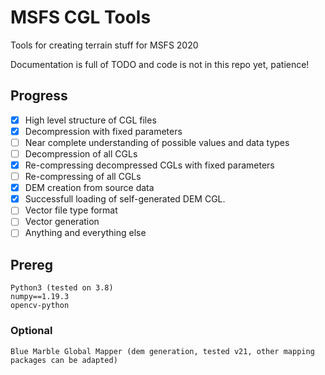 # MSFS CGL Tools
Tools for creating terrain stuff for MSFS 2020

Documentation is full of TODO and code is not in this repo yet, patience!
## Progress
- [X] High level structure of CGL files
- [X] Decompression with fixed parameters
- [ ] Near complete understanding of possible values and data types 
- [ ] Decompression of all CGLs
- [X] Re-compressing decompressed CGLs with fixed parameters
- [ ] Re-compressing of all CGLs
- [X] DEM creation from source data
- [X] Successfull loading of self-generated DEM CGL.
- [ ] Vector file type format
- [ ] Vector generation
- [ ] Anything and everything else

## Prereg
```
Python3 (tested on 3.8)
numpy==1.19.3
opencv-python
```

### Optional
```
Blue Marble Global Mapper (dem generation, tested v21, other mapping packages can be adapted)
```